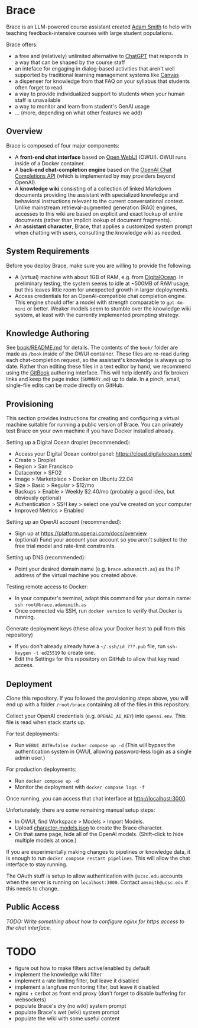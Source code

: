 # Brace

Brace is an LLM-powered course assistant created [Adam Smith](https://adamsmith.as/) to help with teaching feedback-intensive courses with large student populations.

Brace offers:
- a free and (relatively) unlimited alternative to [ChatGPT](https://chatgpt.com/) that responds in a way that can be shaped by the course staff
- an inteface for engaging in dialog-based activities that aren't well supported by traditional learning management systems like [Canvas](https://www.instructure.com/canvas)
- a dispenser for knowledge from that FAQ on your syllabus that students often forget to read
- a way to provide individualized support to students when your human staff is unavailable
- a way to monitor and learn from student's GenAI usage
- ... (more, depending on what other features we add)

## Overview

Brace is composed of four major components:
- A **front-end chat interface** based on [Open WebUI](https://github.com/open-webui/open-webui) (OWUI). OWUI runs inside of a Docker container.
- A **back-end chat-completion engine** based on the [OpenAI Chat Completions API](https://platform.openai.com/docs/guides/chat-completions) (which is implemented by may providers beyond OpenAI).
- A **knowledge wiki** consisting of a collection of linked Markdown documents providing the assistant with specialized knowledge and behavioral instructions relevant to the current conversational context. Unlike mainstream retrieval-augmented generation (RAG) engines, accesses to this wiki are based on explicit and exact lookup of entire documents (rather than implicit lookup of document fragments).
- An **assistant character**, Brace, that applies a customized system prompt when chatting with users, consulting the knowledge wiki as needed.

## System Requirements

Before you deploy Brace, make sure you are willing to provide the following:
- A (virtual) machine with about 1GB of RAM, e.g. from [DigitalOcean](https://www.digitalocean.com/). In preliminary testing, the system seems to idle at ~500MB of RAM usage, but this leaves little room for unexpected growth in larger deployments.
- Access credentials for an OpenAI-compatible chat completion engine. This engine should offer a model with strength comparable to `gpt-4o-mini` or better. Weaker models seem to stumble over the knowledge wiki system, at least with the currently implemented prompting strategy.

## Knowledge Authoring

See [book/README.md](book/README.md) for details. The contents of the `book/` folder are made as `/book` inside of the OWUI container. These files are re-read during each chat-completion request, so the assistant's knowledge is always up to date. Rather than editing these files in a text editor by hand, we recommend using the [GitBook](https://www.gitbook.com/) authoring interface. This will help identify and fix broken links and keep the page index (`SUMMARY.md`) up to date. In a pinch, small, single-file edits can be made directly on GitHub.

## Provisioning

This section provides instructions for creating and configuring a virtual machine suitable for running a public version of Brace. You can privately test Brace on your own machine if you have Docker installed already.

Setting up a Digital Ocean droplet (recommended):
- Access your Digital Ocean control panel: https://cloud.digitalocean.com/
- Create > Droplet
- Region > San Francisco
- Datacenter > SFO2
- Image > Marketplace > Docker on Ubuntu 22.04
- Size > Basic > Regular > $12/mo
- Backups > Enable > Weekly $2.40/mo (probably a good idea, but obviously optional)
- Authentication > SSH key > select one you've created on your computer
- Improved Metrics > Enabled

Setting up an OpenAI account (recommended):
- Sign up at https://platform.openai.com/docs/overview
- (optional) Fund your account your account so you aren't subject to the free trial model and rate-limit constraints.

Setting up DNS (recommended):
- Point your desired domain name (e.g. `brace.adamsmith.as`) as the IP address of the virtual machine you created above.

Testing remote access to Docker:
- In your computer's terminal, adapt this command for your domain name: `ssh root@brace.adamsmith.as`
- Once connected via SSH, run `docker version` to verify that Docker is running.

Generate deployment keys (these allow your Docker host to pull from this repository)
- If you don't already already have a `~/.ssh/id_???.pub` file, run `ssh-keygen -t ed25519` to create one.
- Edit the Settings for this repository on GitHub to allow that key read access.

## Deployment

Clone this repository. If you followed the provisioning steps above, you will end up with a folder `/root/brace` containing all of the files in this repository.

Collect your OpenAI credentials (e.g. `OPENAI_AI_KEY`) into `openai.env`. This file is read when stack starts up.

For test deployments:
- Run `WEBUI_AUTH=false docker compose up -d` (This will bypass the authentication system in OWUI, allowing password-less login as a single admin user.)

For production deployments:
- Run `docker compose up -d`
- Monitor the deployment with `docker compose logs -f`

Once running, you can access that chat interface at [http://localhost:3000](http://localhost:3000).

Unfortunately, there are some remaining manual setup steps:
- In OWUI, find Workspace > Models > Import Models.
- Upload [character-models.json](character-models.json) to create the Brace character.
- On that same page, hide all of the OpenAI models. (Shift-click to hide multiple models at once.)

If you are experimentally making changes to pipelines or knowledge data, it is enough to run `docker compose restart pipelines`. This will allow the chat interface to stay running.

The OAuth stuff is setup to allow authentication with `@ucsc.edu` accounts when the server is running on `localhost:3000`. Contact `amsmith@ucsc.edu` if this needs to change.

## Public Access

*TODO: Write something about how to configure nginx for https access to the chat interface.*

# TODO
- figure out how to make filters active/enabled by default 
- implement the knowledge wiki filter
- implement a rate limiting filter, but leave it disabled
- implement a langfuse monitoring filter, but leave it disabled
- nginx + cerbot as front end proxy (don't forget to disable buffering for websockets)
- populate Brace's dry (no wiki) system prompt
- populate Brace's wet (wiki) system prompt
- populate the wiki with some useful content

